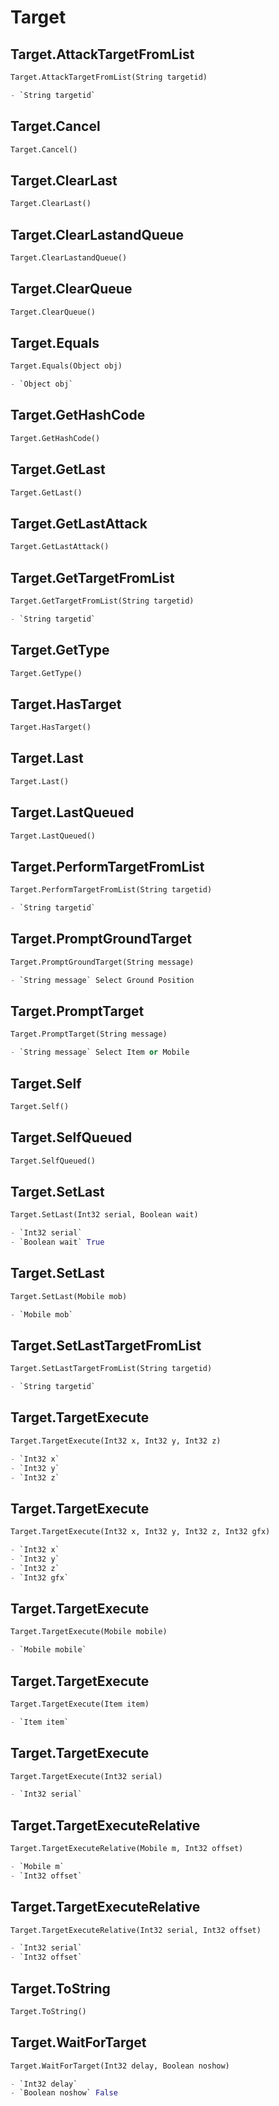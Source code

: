 # Target

## Target.AttackTargetFromList
```py
Target.AttackTargetFromList(String targetid)

- `String targetid` 
```

## Target.Cancel
```py
Target.Cancel()


```

## Target.ClearLast
```py
Target.ClearLast()


```

## Target.ClearLastandQueue
```py
Target.ClearLastandQueue()


```

## Target.ClearQueue
```py
Target.ClearQueue()


```

## Target.Equals
```py
Target.Equals(Object obj)

- `Object obj` 
```

## Target.GetHashCode
```py
Target.GetHashCode()


```

## Target.GetLast
```py
Target.GetLast()


```

## Target.GetLastAttack
```py
Target.GetLastAttack()


```

## Target.GetTargetFromList
```py
Target.GetTargetFromList(String targetid)

- `String targetid` 
```

## Target.GetType
```py
Target.GetType()


```

## Target.HasTarget
```py
Target.HasTarget()


```

## Target.Last
```py
Target.Last()


```

## Target.LastQueued
```py
Target.LastQueued()


```

## Target.PerformTargetFromList
```py
Target.PerformTargetFromList(String targetid)

- `String targetid` 
```

## Target.PromptGroundTarget
```py
Target.PromptGroundTarget(String message)

- `String message` Select Ground Position
```

## Target.PromptTarget
```py
Target.PromptTarget(String message)

- `String message` Select Item or Mobile
```

## Target.Self
```py
Target.Self()


```

## Target.SelfQueued
```py
Target.SelfQueued()


```

## Target.SetLast
```py
Target.SetLast(Int32 serial, Boolean wait)

- `Int32 serial` 
- `Boolean wait` True
```

## Target.SetLast
```py
Target.SetLast(Mobile mob)

- `Mobile mob` 
```

## Target.SetLastTargetFromList
```py
Target.SetLastTargetFromList(String targetid)

- `String targetid` 
```

## Target.TargetExecute
```py
Target.TargetExecute(Int32 x, Int32 y, Int32 z)

- `Int32 x` 
- `Int32 y` 
- `Int32 z` 
```

## Target.TargetExecute
```py
Target.TargetExecute(Int32 x, Int32 y, Int32 z, Int32 gfx)

- `Int32 x` 
- `Int32 y` 
- `Int32 z` 
- `Int32 gfx` 
```

## Target.TargetExecute
```py
Target.TargetExecute(Mobile mobile)

- `Mobile mobile` 
```

## Target.TargetExecute
```py
Target.TargetExecute(Item item)

- `Item item` 
```

## Target.TargetExecute
```py
Target.TargetExecute(Int32 serial)

- `Int32 serial` 
```

## Target.TargetExecuteRelative
```py
Target.TargetExecuteRelative(Mobile m, Int32 offset)

- `Mobile m` 
- `Int32 offset` 
```

## Target.TargetExecuteRelative
```py
Target.TargetExecuteRelative(Int32 serial, Int32 offset)

- `Int32 serial` 
- `Int32 offset` 
```

## Target.ToString
```py
Target.ToString()


```

## Target.WaitForTarget
```py
Target.WaitForTarget(Int32 delay, Boolean noshow)

- `Int32 delay` 
- `Boolean noshow` False
```
